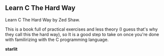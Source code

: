 ## Learn C The Hard Way
Learn C The Hard Way by Zed Shaw.

This is a book full of practical exercises and less theory (I guess that's why they call this the hard way), so It is a good step to take on once you're done with familirizing with the C programming language.

**starlit**